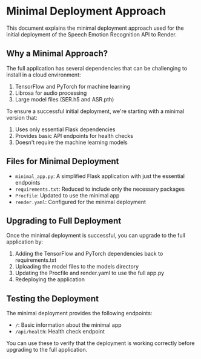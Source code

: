# Minimal Deployment Approach

This document explains the minimal deployment approach used for the initial deployment of the Speech Emotion Recognition API to Render.

## Why a Minimal Approach?

The full application has several dependencies that can be challenging to install in a cloud environment:

1. TensorFlow and PyTorch for machine learning
2. Librosa for audio processing
3. Large model files (SER.h5 and ASR.pth)

To ensure a successful initial deployment, we're starting with a minimal version that:

1. Uses only essential Flask dependencies
2. Provides basic API endpoints for health checks
3. Doesn't require the machine learning models

## Files for Minimal Deployment

- `minimal_app.py`: A simplified Flask application with just the essential endpoints
- `requirements.txt`: Reduced to include only the necessary packages
- `Procfile`: Updated to use the minimal app
- `render.yaml`: Configured for the minimal deployment

## Upgrading to Full Deployment

Once the minimal deployment is successful, you can upgrade to the full application by:

1. Adding the TensorFlow and PyTorch dependencies back to requirements.txt
2. Uploading the model files to the models directory
3. Updating the Procfile and render.yaml to use the full app.py
4. Redeploying the application

## Testing the Deployment

The minimal deployment provides the following endpoints:

- `/`: Basic information about the minimal app
- `/api/health`: Health check endpoint

You can use these to verify that the deployment is working correctly before upgrading to the full application. 